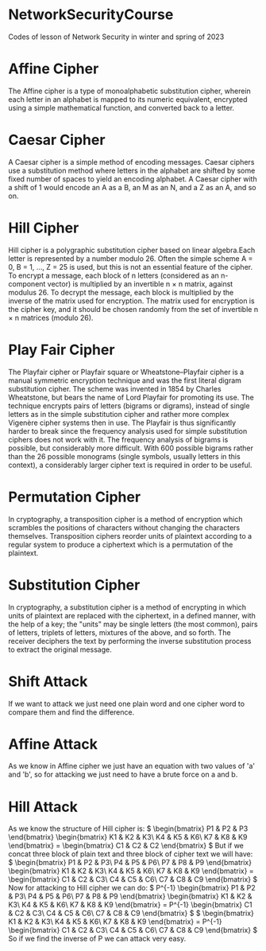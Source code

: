 # NetworkSecurityCourse
Codes of lesson of Network Security in winter and spring of 2023 

# Affine Cipher
The Affine cipher is a type of monoalphabetic substitution cipher, wherein each letter in an alphabet is mapped to its numeric equivalent, encrypted using a simple mathematical function, and converted back to a letter.

# Caesar Cipher
A Caesar cipher is a simple method of encoding messages. Caesar ciphers use a substitution method where letters in the alphabet are shifted by some fixed number of spaces to yield an encoding alphabet. A Caesar cipher with a shift of 1 would encode an A as a B, an M as an N, and a Z as an A, and so on.

# Hill Cipher
Hill cipher is a polygraphic substitution cipher based on linear algebra.Each letter is represented by a number modulo 26. Often the simple scheme A = 0, B = 1, …, Z = 25 is used, but this is not an essential feature of the cipher. To encrypt a message, each block of n letters (considered as an n-component vector) is multiplied by an invertible n × n matrix, against modulus 26. To decrypt the message, each block is multiplied by the inverse of the matrix used for encryption.
The matrix used for encryption is the cipher key, and it should be chosen randomly from the set of invertible n × n matrices (modulo 26).

# Play Fair Cipher
The Playfair cipher or Playfair square or Wheatstone–Playfair cipher is a manual symmetric encryption technique and was the first literal digram substitution cipher. The scheme was invented in 1854 by Charles Wheatstone, but bears the name of Lord Playfair for promoting its use.
The technique encrypts pairs of letters (bigrams or digrams), instead of single letters as in the simple substitution cipher and rather more complex Vigenère cipher systems then in use. The Playfair is thus significantly harder to break since the frequency analysis used for simple substitution ciphers does not work with it. The frequency analysis of bigrams is possible, but considerably more difficult. With 600 possible bigrams rather than the 26 possible monograms (single symbols, usually letters in this context), a considerably larger cipher text is required in order to be useful.

# Permutation Cipher
In cryptography, a transposition cipher is a method of encryption which scrambles the positions of characters without changing the characters themselves. Transposition ciphers reorder units of plaintext according to a regular system to produce a ciphertext which is a permutation of the plaintext.

# Substitution Cipher
In cryptography, a substitution cipher is a method of encrypting in which units of plaintext are replaced with the ciphertext, in a defined manner, with the help of a key; the "units" may be single letters (the most common), pairs of letters, triplets of letters, mixtures of the above, and so forth. The receiver deciphers the text by performing the inverse substitution process to extract the original message. 

# Shift Attack
If we want to attack we just need one plain word and one cipher word to compare them and find the difference.

# Affine Attack
As we know in Affine cipher we just have an equation with two values of 'a' and 'b', so for attacking we just need to have a brute force on a and b.

# Hill Attack
As we know the structure of Hill cipher is:
$ \begin{bmatrix} P1 & P2 & P3 \end{bmatrix} \begin{bmatrix} K1 & K2 & K3\\ K4 & K5 & K6\\ K7 & K8 & K9 \end{bmatrix} = \begin{bmatrix} C1 & C2 & C2 \end{bmatrix} $
But if we concat three block of plain text and three block of cipher text we will have:
$ \begin{bmatrix} P1 & P2 & P3\\ P4 & P5 & P6\\ P7 & P8 & P9 \end{bmatrix} \begin{bmatrix} K1 & K2 & K3\\ K4 & K5 & K6\\ K7 & K8 & K9 \end{bmatrix} = \begin{bmatrix} C1 & C2 & C3\\ C4 & C5 & C6\\ C7 & C8 & C9 \end{bmatrix} $
Now for attacking to Hill cipher we can do:
$ P^{-1} \begin{bmatrix} P1 & P2 & P3\\ P4 & P5 & P6\\ P7 & P8 & P9 \end{bmatrix} \begin{bmatrix} K1 & K2 & K3\\ K4 & K5 & K6\\ K7 & K8 & K9 \end{bmatrix} = P^{-1} \begin{bmatrix} C1 & C2 & C3\\ C4 & C5 & C6\\ C7 & C8 & C9 \end{bmatrix} $
$ \begin{bmatrix} K1 & K2 & K3\\ K4 & K5 & K6\\ K7 & K8 & K9 \end{bmatrix} = P^{-1} \begin{bmatrix} C1 & C2 & C3\\ C4 & C5 & C6\\ C7 & C8 & C9 \end{bmatrix} $
So if we find the inverse of P we can attack very easy.
